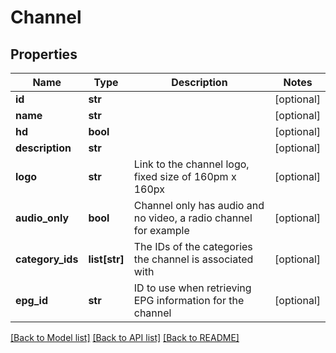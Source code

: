 # Channel

## Properties
Name | Type | Description | Notes
------------ | ------------- | ------------- | -------------
**id** | **str** |  | [optional] 
**name** | **str** |  | [optional] 
**hd** | **bool** |  | [optional] 
**description** | **str** |  | [optional] 
**logo** | **str** | Link to the channel logo, fixed size of 160pm x 160px | [optional] 
**audio_only** | **bool** | Channel only has audio and no video, a radio channel for example | [optional] 
**category_ids** | **list[str]** | The IDs of the categories the channel is associated with | [optional] 
**epg_id** | **str** | ID to use when retrieving EPG information for the channel | [optional] 

[[Back to Model list]](../README.md#documentation-for-models) [[Back to API list]](../README.md#documentation-for-api-endpoints) [[Back to README]](../README.md)


